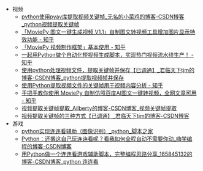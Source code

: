+   视频
    +   [python使用pyav库提取视频关键帧_无名的小菜鸡的博客-CSDN博客_python视频提取关键帧](docs/python%E4%BD%BF%E7%94%A8pyav%E5%BA%93%E6%8F%90%E5%8F%96%E8%A7%86%E9%A2%91%E5%85%B3%E9%94%AE%E5%B8%A7_%E6%97%A0%E5%90%8D%E7%9A%84%E5%B0%8F%E8%8F%9C%E9%B8%A1%E7%9A%84%E5%8D%9A%E5%AE%A2-CSDN%E5%8D%9A%E5%AE%A2_python%E8%A7%86%E9%A2%91%E6%8F%90%E5%8F%96%E5%85%B3%E9%94%AE%E5%B8%A7.md)
    +   [「MoviePy 图文一键生成视频 V1.1」自制图文转视频工具增加图片显示特效功能 - 知乎](docs/%E3%80%8CMoviePy-%E5%9B%BE%E6%96%87%E4%B8%80%E9%94%AE%E7%94%9F%E6%88%90%E8%A7%86%E9%A2%91-V1.1%E3%80%8D%E8%87%AA%E5%88%B6%E5%9B%BE%E6%96%87%E8%BD%AC%E8%A7%86%E9%A2%91%E5%B7%A5%E5%85%B7%E5%A2%9E%E5%8A%A0%E5%9B%BE%E7%89%87%E6%98%BE%E7%A4%BA%E7%89%B9%E6%95%88%E5%8A%9F%E8%83%BD---%E7%9F%A5%E4%B9%8E.md)
    +   [「MoviePy 视频制作框架」基本使用 - 知乎](docs/%E3%80%8CMoviePy-%E8%A7%86%E9%A2%91%E5%88%B6%E4%BD%9C%E6%A1%86%E6%9E%B6%E3%80%8D%E5%9F%BA%E6%9C%AC%E4%BD%BF%E7%94%A8---%E7%9F%A5%E4%B9%8E.md)
    +   [一起用Python做个自动化短视频生成脚本，实现热门视频流水线生产！ - 知乎](docs/%E4%B8%80%E8%B5%B7%E7%94%A8Python%E5%81%9A%E4%B8%AA%E8%87%AA%E5%8A%A8%E5%8C%96%E7%9F%AD%E8%A7%86%E9%A2%91%E7%94%9F%E6%88%90%E8%84%9A%E6%9C%AC%EF%BC%8C%E5%AE%9E%E7%8E%B0%E7%83%AD%E9%97%A8%E8%A7%86%E9%A2%91%E6%B5%81%E6%B0%B4%E7%BA%BF%E7%94%9F%E4%BA%A7%EF%BC%81---%E7%9F%A5%E4%B9%8E.md)
    +   [使用python处理视频文件，提取关键帧并保存【已调通】_君临天下tjm的博客-CSDN博客_python提取视频帧并保存](docs/%E4%BD%BF%E7%94%A8python%E5%A4%84%E7%90%86%E8%A7%86%E9%A2%91%E6%96%87%E4%BB%B6%EF%BC%8C%E6%8F%90%E5%8F%96%E5%85%B3%E9%94%AE%E5%B8%A7%E5%B9%B6%E4%BF%9D%E5%AD%98%E3%80%90%E5%B7%B2%E8%B0%83%E9%80%9A%E3%80%91_%E5%90%9B%E4%B8%B4%E5%A4%A9%E4%B8%8Btjm%E7%9A%84%E5%8D%9A%E5%AE%A2-CSDN%E5%8D%9A%E5%AE%A2_python%E6%8F%90%E5%8F%96%E8%A7%86%E9%A2%91%E5%B8%A7%E5%B9%B6%E4%BF%9D%E5%AD%98.md)
    +   [使用Python提取视频文件的关键帧用于视频内容分析 - 知乎](docs/%E4%BD%BF%E7%94%A8Python%E6%8F%90%E5%8F%96%E8%A7%86%E9%A2%91%E6%96%87%E4%BB%B6%E7%9A%84%E5%85%B3%E9%94%AE%E5%B8%A7%E7%94%A8%E4%BA%8E%E8%A7%86%E9%A2%91%E5%86%85%E5%AE%B9%E5%88%86%E6%9E%90---%E7%9F%A5%E4%B9%8E.md)
    +   [手把手教你使用 MoviePy 自制仿照百度AI图文一键转视频，全网文章可用 - 知乎](docs/%E6%89%8B%E6%8A%8A%E6%89%8B%E6%95%99%E4%BD%A0%E4%BD%BF%E7%94%A8-MoviePy-%E8%87%AA%E5%88%B6%E4%BB%BF%E7%85%A7%E7%99%BE%E5%BA%A6AI%E5%9B%BE%E6%96%87%E4%B8%80%E9%94%AE%E8%BD%AC%E8%A7%86%E9%A2%91%EF%BC%8C%E5%85%A8%E7%BD%91%E6%96%87%E7%AB%A0%E5%8F%AF%E7%94%A8---%E7%9F%A5%E4%B9%8E.md)
    +   [视频提取关键帧提取_Ailberty的博客-CSDN博客_视频关键帧提取](docs/%E8%A7%86%E9%A2%91%E6%8F%90%E5%8F%96%E5%85%B3%E9%94%AE%E5%B8%A7%E6%8F%90%E5%8F%96_Ailberty%E7%9A%84%E5%8D%9A%E5%AE%A2-CSDN%E5%8D%9A%E5%AE%A2_%E8%A7%86%E9%A2%91%E5%85%B3%E9%94%AE%E5%B8%A7%E6%8F%90%E5%8F%96.md)
    +   [视频提取关键帧的三种方式【已调通】_君临天下tjm的博客-CSDN博客](docs/%E8%A7%86%E9%A2%91%E6%8F%90%E5%8F%96%E5%85%B3%E9%94%AE%E5%B8%A7%E7%9A%84%E4%B8%89%E7%A7%8D%E6%96%B9%E5%BC%8F%E3%80%90%E5%B7%B2%E8%B0%83%E9%80%9A%E3%80%91_%E5%90%9B%E4%B8%B4%E5%A4%A9%E4%B8%8Btjm%E7%9A%84%E5%8D%9A%E5%AE%A2-CSDN%E5%8D%9A%E5%AE%A2.md)
+   游戏
    +   [python实现连连看辅助（图像识别）_python_脚本之家](docs/python%E5%AE%9E%E7%8E%B0%E8%BF%9E%E8%BF%9E%E7%9C%8B%E8%BE%85%E5%8A%A9%EF%BC%88%E5%9B%BE%E5%83%8F%E8%AF%86%E5%88%AB%EF%BC%89_python_%E8%84%9A%E6%9C%AC%E4%B9%8B%E5%AE%B6.md)
    +   [Python：还搁这自己玩连连看呢？看我如何全程自动不需要你动_嗨学编程的博客-CSDN博客](docs/Python%EF%BC%9A%E8%BF%98%E6%90%81%E8%BF%99%E8%87%AA%E5%B7%B1%E7%8E%A9%E8%BF%9E%E8%BF%9E%E7%9C%8B%E5%91%A2%EF%BC%9F%E7%9C%8B%E6%88%91%E5%A6%82%E4%BD%95%E5%85%A8%E7%A8%8B%E8%87%AA%E5%8A%A8%E4%B8%8D%E9%9C%80%E8%A6%81%E4%BD%A0%E5%8A%A8_%E5%97%A8%E5%AD%A6%E7%BC%96%E7%A8%8B%E7%9A%84%E5%8D%9A%E5%AE%A2-CSDN%E5%8D%9A%E5%AE%A2.md)
    +   [用Python做一个连连看游戏辅助脚本，完整编程思路分享_165845132的博客-CSDN博客_python 连连看](docs/%E7%94%A8Python%E5%81%9A%E4%B8%80%E4%B8%AA%E8%BF%9E%E8%BF%9E%E7%9C%8B%E6%B8%B8%E6%88%8F%E8%BE%85%E5%8A%A9%E8%84%9A%E6%9C%AC%EF%BC%8C%E5%AE%8C%E6%95%B4%E7%BC%96%E7%A8%8B%E6%80%9D%E8%B7%AF%E5%88%86%E4%BA%AB_165845132%E7%9A%84%E5%8D%9A%E5%AE%A2-CSDN%E5%8D%9A%E5%AE%A2_python-%E8%BF%9E%E8%BF%9E%E7%9C%8B.md)
